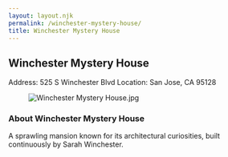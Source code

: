 ```yaml
---
layout: layout.njk
permalink: /winchester-mystery-house/
title: Winchester Mystery House
---
```


<article class="attraction-detail container">
  <h2>Winchester Mystery House</h2>
  <div class="attraction-meta">
    <span class="address">Address: 525 S Winchester Blvd</span>
    <span class="location">Location: San Jose, CA 95128</span>
  </div>
  <figure class="attraction-image">
    <img src="https://upload.wikimedia.org/wikipedia/commons/9/94/Winchester_Mystery_House.jpg?v=1743949199303" alt="Winchester Mystery House.jpg" loading="lazy">
  </figure>
  <div class="attraction-description">
    <h3>About Winchester Mystery House</h3>
    <p>A sprawling mansion known for its architectural curiosities, built continuously by Sarah Winchester.</p>
  </div>
  
</article>